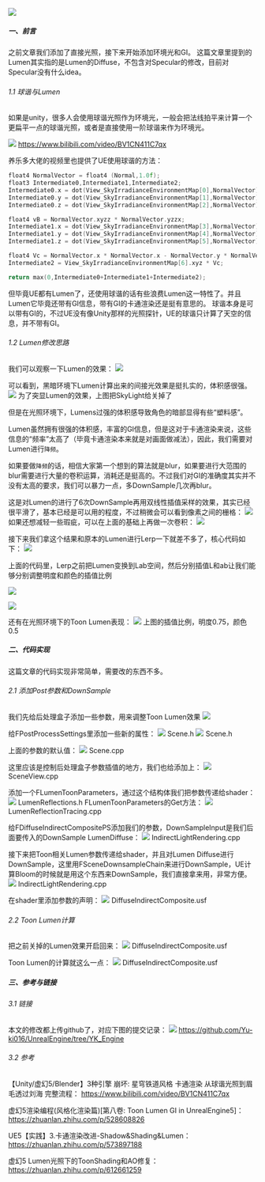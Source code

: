 ![](attachments/卡通渲染着色篇4.png)
##### 一、前言

之前文章我们添加了直接光照，接下来开始添加环境光和GI。
这篇文章里提到的Lumen其实指的是Lumen的Diffuse，不包含对Specular的修改，目前对Specular没有什么idea。
###### 1.1 球谐与Lumen
如果是unity，很多人会使用球谐光照作为环境光，一般会把法线拍平来计算一个更扁平一点的球谐光照，或者是直接使用一阶球谐来作为环境光。

![](attachments/1.1.1_Unity球谐效果.png)
	https://www.bilibili.com/video/BV1CN411C7qx

养乐多大佬的视频里也提供了UE使用球谐的方法：
```c
float4 NormalVector = float4 (Normal,1.0f);
float3 Intermediate0,Intermediate1,Intermediate2;
Intermediate0.x = dot(View_SkyIrradianceEnvironmentMap[0],NormalVector);
Intermediate0.y = dot(View_SkyIrradianceEnvironmentMap[1],NormalVector);
Intermediate0.z = dot(View_SkyIrradianceEnvironmentMap[2],NormalVector);

float4 vB = NormalVector.xyzz * NormalVector.yzzx;
Intermediate1.x = dot(View_SkyIrradianceEnvironmentMap[3],NormalVector);
Intermediate1.y = dot(View_SkyIrradianceEnvironmentMap[4],NormalVector);
Intermediate1.z = dot(View_SkyIrradianceEnvironmentMap[5],NormalVector);

float4 Vc = NormalVector.x * NormalVector.x - NormalVector.y * NormalVector.y;
Intermediate2 = View_SkyIrradianceEnvironmentMap[6].xyz * Vc;

return max(0,Intermediate0+Intermediate1+Intermediate2); 
```

但毕竟UE都有Lumen了，还使用球谐的话有些浪费Lumen这一特性了。并且Lumen它毕竟还带有GI信息，带有GI的卡通渲染还是挺有意思的。
	球谐本身是可以带有GI的，不过UE没有像Unity那样的光照探针，UE的球谐只计算了天空的信息，并不带有GI。


###### 1.2 Lumen修改思路

我们可以观察一下Lumen的效果：
![](attachments/1.2.1_Lumen效果.png)

可以看到，黑暗环境下Lumen计算出来的间接光效果是挺扎实的，体积感很强。
![](attachments/1.2.2_Lumen光照环境下效果.png)
	为了突显Lumen的效果，上图把SkyLight给关掉了

但是在光照环境下，Lumens过强的体积感导致角色的暗部显得有些“塑料感”。

Lumen虽然拥有很强的体积感，丰富的GI信息，但是这对于卡通渲染来说，这些信息的“频率”太高了（毕竟卡通渲染本来就是对画面做减法），因此，我们需要对Lumen进行`降频`。

如果要做`降频`的话，相信大家第一个想到的算法就是blur，如果要进行大范围的blur需要进行大量的卷积运算，消耗还是挺高的。不过我们对GI的准确度其实并不没有太高的要求，我们可以暴力一点，多DownSample几次再blur。

这是对Lumen的进行了6次DownSample再用双线性插值采样的效果，其实已经很平滑了，基本已经是可以用的程度，不过稍微会可以看到像素之间的栅格：
![](attachments/1.2.3_DownSampleLumen双线性插值.png)
如果还想减轻一些瑕疵，可以在上面的基础上再做一次卷积：
![](attachments/1.2.4_DownSample后再Blur.png)

接下来我们拿这个结果和原本的Lumen进行Lerp一下就差不多了，核心代码如下：
![](attachments/1.2.5_核心算法.png)

上面的代码里，Lerp之前把Lumen变换到Lab空间，然后分别插值L和ab让我们能够分别调整明度和颜色的插值比例

![](attachments/1.2.6_调整ToonLumen1.gif)

![](attachments/1.2.7_调整ToonLumen2.gif)

还有在光照环境下的Toon Lumen表现：
![](attachments/1.2.8_光照环境下ToonLumen效果.png)
	上图的插值比例，明度0.75，颜色0.5


##### 二、代码实现

这篇文章的代码实现非常简单，需要改的东西不多。
###### 2.1 添加Post参数和DownSample

我们先给后处理盒子添加一些参数，用来调整Toon Lumen效果
![](attachments/2.1.1_Post参数.png)

给FPostProcessSettings里添加一些新的属性：
![](attachments/2.1.2_Post参数1.png)
	Scene.h
![](attachments/2.1.3_Post参数2.png)
	Scene.h

上面的参数的默认值：
![](attachments/2.1.4_Post参数默认值.png)
	Scene.cpp

这里应该是控制后处理盒子参数插值的地方，我们也给添加上：
![](attachments/2.1.5_Post参数插值.png)
	SceneView.cpp

添加一个FLumenToonParameters，通过这个结构体我们把参数传递给shader：
![](attachments/2.1.6_ToonLumenshader参数.png)
	LumenReflections.h
FLumenToonParameters的Get方法：
![](attachments/2.1.7_ToonLumen参数Get方法.png)
	LumenReflectionTracing.cpp

给FDiffuseIndirectCompositePS添加我们的参数，DownSampleInput是我们后面要传入的DownSample LumenDiffuse：
![](attachments/2.1.8_LumenPS添加参数.png)
	IndirectLightRendering.cpp

接下来把Toon相关Lumen参数传递给shader，并且对Lumen Diffuse进行DownSample，这里用FSceneDownsampleChain来进行DownSample，UE计算Bloom的时候就是用这个东西来DownSample，我们直接拿来用，非常方便。
![](attachments/2.1.9_LumenShader参数赋值.png)
	IndirectLightRendering.cpp

在shader里添加参数的声明：
![](attachments/2.1.10_shader内参数声明.png)
	DiffuseIndirectComposite.usf

###### 2.2 Toon Lumen计算

把之前关掉的Lumen效果开启回来：
![](attachments/2.2.1_开启Lumen.png)
	DiffuseIndirectComposite.usf

Toon Lumen的计算就这么一点：
![](attachments/1.2.5_核心算法.png)
	DiffuseIndirectComposite.usf

##### 三、参考与链接

###### 3.1 链接

本文的修改都上传github了，对应下图的提交记录：
![](attachments/3.1.1_Git提交记录.png)
	https://github.com/Yu-ki016/UnrealEngine/tree/YK_Engine

###### 3.2 参考

【Unity/虚幻5/Blender】3种引擎 崩坏: 星穹铁道风格 卡通渲染 从球谐光照到眉毛透过刘海 完整流程：
https://www.bilibili.com/video/BV1CN411C7qx

虚幻5渲染编程(风格化渲染篇)[第八卷: Toon Lumen GI in UnrealEngine5]：
https://zhuanlan.zhihu.com/p/528608826

UE5【实践】3.卡通渲染改进-Shadow&Shading&Lumen：
https://zhuanlan.zhihu.com/p/573897188

虚幻5 Lumen光照下的ToonShading和AO修复：
https://zhuanlan.zhihu.com/p/612661259